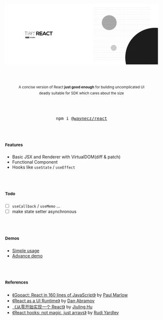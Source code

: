 <img src="./example/logo.png" />

<br/>
<br/>
<br/>
<br/>

<p align="center">
  <sup>A concise version of React <strong>just good enough</strong> for building uncomplicated UI <br/> deadly suitable for SDK which cares about the size</sup>

</p>

<br/>
<br/>

<div align="center">
<pre>npm i <a href="https://www.npmjs.com/package/@waynecz/react">@waynecz/react</a></pre>
</div>

<br/>
<br/>

<h3 ><sup>Features</sup></h3>

- Basic JSX and Renderer with VirtualDOM(diff & patch)
- Functional Component
- Hooks like `useState` / `useEffect`

<br/>
<br/>

<h3 ><sup>Todo</sup></h3>

- [ ] `useCallback` / `useMemo` ...
- [ ] make state setter asynchronous

<br/>
<br/>

<h3 ><sup>Demos</sup></h3>

- [Simple usage]()
- [Advance demo]()

<br/>
<br/>

<h3><sup>References</sup></h3>

- [《Gooact: React in 160 lines of JavaScript》](https://medium.com/@sweetpalma/gooact-react-in-160-lines-of-javascript-44e0742ad60f) by [Paul Marlow](https://github.com/sweetpalma)
- [《React as a UI Runtime》](https://overreacted.io/react-as-a-ui-runtime/) by [Dan Abramov](https://overreacted.io)
- [《从零开始实现一个 React》](https://github.com/hujiulong/blog/issues/4) by [Jiuling Hu](https://github.com/hujiulong)
- [《React hooks: not magic, just arrays》](https://medium.com/@ryardley/react-hooks-not-magic-just-arrays-cd4f1857236e) by [Rudi Yardley](https://github.com/ryardley)
